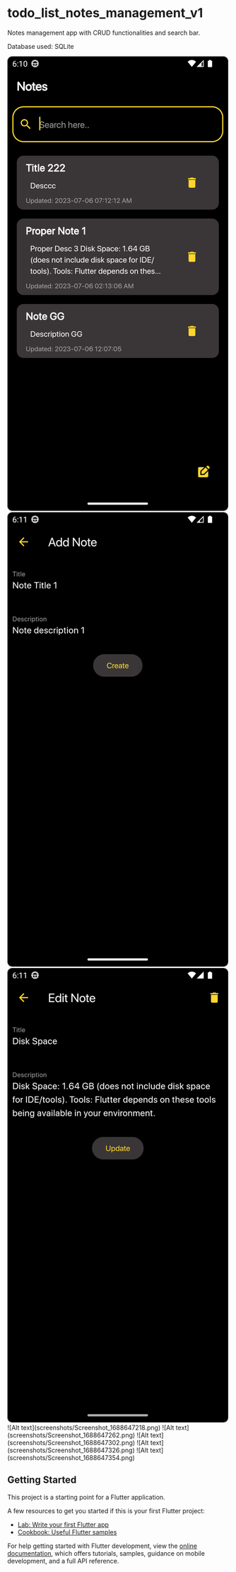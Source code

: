 # todo_list_notes_management_v1

Notes management app with CRUD functionalities and search bar.

Database used: SQLite

<div>
  <img src="./screenshots/Screenshot_1688647218.png" width="auto" height="auto" style="border: 1px solid; border-radius: 10px;">
  <img src="./screenshots/Screenshot_1688647262.png" width="auto" height="auto" style="border: 1px solid; border-radius: 10px;">
  <img src="./screenshots/Screenshot_1688647302.png" width="auto" height="auto" style="border: 1px solid; border-radius: 10px;">
</div>
![Alt text](screenshots/Screenshot_1688647218.png) ![Alt text](screenshots/Screenshot_1688647262.png) ![Alt text](screenshots/Screenshot_1688647302.png)
![Alt text](screenshots/Screenshot_1688647326.png) ![Alt text](screenshots/Screenshot_1688647354.png)

## Getting Started

This project is a starting point for a Flutter application.

A few resources to get you started if this is your first Flutter project:

- [Lab: Write your first Flutter app](https://docs.flutter.dev/get-started/codelab)
- [Cookbook: Useful Flutter samples](https://docs.flutter.dev/cookbook)

For help getting started with Flutter development, view the
[online documentation](https://docs.flutter.dev/), which offers tutorials,
samples, guidance on mobile development, and a full API reference.
